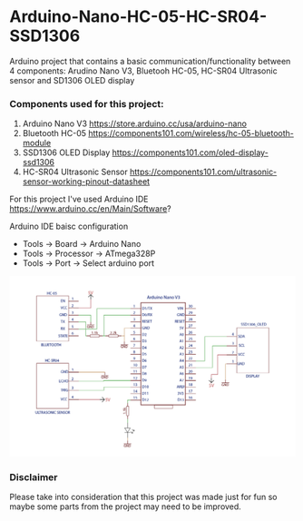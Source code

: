 # Arduino-Nano-HC-05-HC-SR04-SSD1306
Arduino project that contains a basic communication/functionality between 4 components: Arudino Nano V3, Bluetooh HC-05, HC-SR04 Ultrasonic sensor and SD1306 OLED display

### Components used for this project:
1. Arduino Nano V3
https://store.arduino.cc/usa/arduino-nano
2. Bluetooth HC-05
https://components101.com/wireless/hc-05-bluetooth-module
3. SSD1306 OLED Display
https://components101.com/oled-display-ssd1306
4. HC-SR04 Ultrasonic Sensor
https://components101.com/ultrasonic-sensor-working-pinout-datasheet

For this project I've used Arduino IDE 
https://www.arduino.cc/en/Main/Software?

Arduino IDE baisc configuration
- Tools -> Board -> Arduino Nano
- Tools -> Processor -> ATmega328P
- Tools -> Port -> Select arduino port

![alt text](https://github.com/ManolescuSebastian/Arduino-Nano-HC-05-HC-SR04-SSD1306/blob/master/images/arduino_schematic.jpg)

### Disclaimer

Please take into consideration that this project was made just for fun so maybe some parts from the project may need to be improved.
